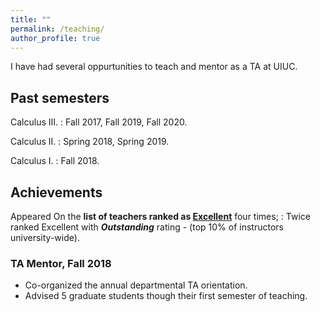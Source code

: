 ```yaml
---
title: ""
permalink: /teaching/
author_profile: true
---
```

I have had several oppurtunities to teach and mentor as a TA at UIUC.

## Past semesters

Calculus III.
: Fall 2017, Fall 2019, Fall 2020.

Calculus II.
: Spring 2018, Spring 2019.

Calculus I.
: Fall 2018.    

## Achievements

Appeared On the <b>list of teachers ranked as <a href="https://citl.illinois.edu/citl-101/measurement-evaluation/teaching-evaluation/teaching-evaluations-(ices)/teachers-ranked-as-excellent" target="_blank"> Excellent</a></b> four times; 
: Twice ranked Excellent with <b>_Outstanding_</b> rating - (top 10% of instructors university-wide).

### TA Mentor, Fall 2018
* Co-organized the annual departmental TA orientation.
* Advised 5 graduate students though their first semester of teaching.
